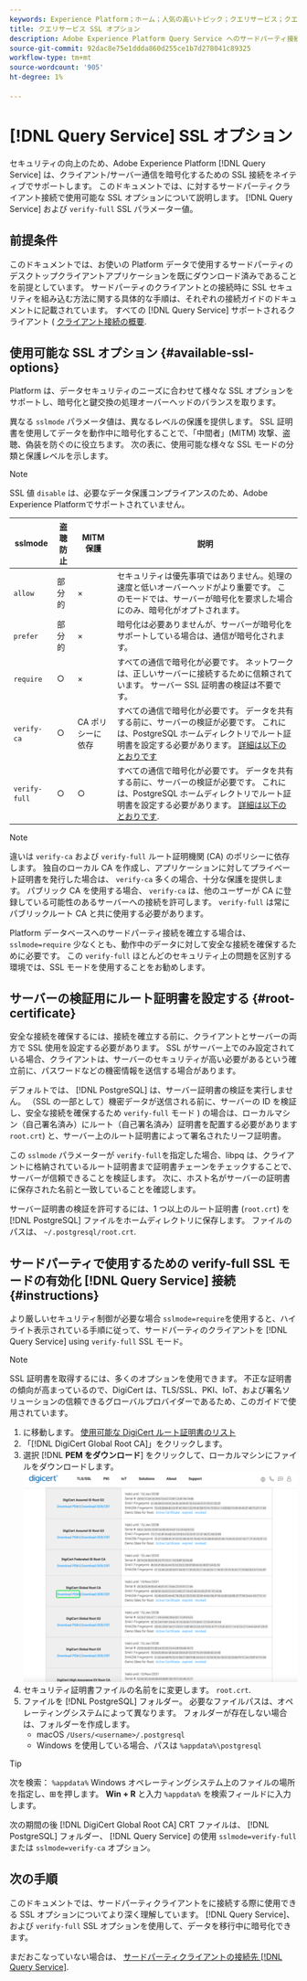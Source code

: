 ```yaml
---
keywords: Experience Platform；ホーム；人気の高いトピック；クエリサービス；クエリサービス；接続；クエリサービスへの接続；SSL;ssl;sslmode;
title: クエリサービス SSL オプション
description: Adobe Experience Platform Query Service へのサードパーティ接続の SSL サポートと、verify-full SSL モードを使用した接続方法について説明します。
source-git-commit: 92dac8e75e1ddda860d255ce1b7d278041c89325
workflow-type: tm+mt
source-wordcount: '905'
ht-degree: 1%

---
```


# [!DNL Query Service] SSL オプション

セキュリティの向上のため、Adobe Experience Platform [!DNL Query Service] は、クライアント/サーバー通信を暗号化するための SSL 接続をネイティブでサポートします。 このドキュメントでは、に対するサードパーティクライアント接続で使用可能な SSL オプションについて説明します。 [!DNL Query Service] および `verify-full` SSL パラメーター値。

## 前提条件

このドキュメントでは、お使いの Platform データで使用するサードパーティのデスクトップクライアントアプリケーションを既にダウンロード済みであることを前提としています。 サードパーティのクライアントとの接続時に SSL セキュリティを組み込む方法に関する具体的な手順は、それぞれの接続ガイドのドキュメントに記載されています。 すべての [!DNL Query Service] サポートされるクライアント ( [クライアント接続の概要](./overview.md).

## 使用可能な SSL オプション {#available-ssl-options}

Platform は、データセキュリティのニーズに合わせて様々な SSL オプションをサポートし、暗号化と鍵交換の処理オーバーヘッドのバランスを取ります。

異なる `sslmode` パラメータ値は、異なるレベルの保護を提供します。 SSL 証明書を使用してデータを動作中に暗号化することで、「中間者」(MITM) 攻撃、盗聴、偽装を防ぐのに役立ちます。 次の表に、使用可能な様々な SSL モードの分類と保護レベルを示します。

>[!NOTE]
>
> SSL 値 `disable` は、必要なデータ保護コンプライアンスのため、Adobe Experience Platformでサポートされていません。

| sslmode | 盗聴防止 | MITM 保護 | 説明 |
|---|---|---|---|
| `allow` | 部分的 | × | セキュリティは優先事項ではありません。処理の速度と低いオーバーヘッドがより重要です。 このモードでは、サーバーが暗号化を要求した場合にのみ、暗号化がオプトされます。 |
| `prefer` | 部分的 | × | 暗号化は必要ありませんが、サーバーが暗号化をサポートしている場合は、通信が暗号化されます。 |
| `require` | ○ | × | すべての通信で暗号化が必要です。 ネットワークは、正しいサーバーに接続するために信頼されています。 サーバー SSL 証明書の検証は不要です。 |
| `verify-ca` | ○ | CA ポリシーに依存 | すべての通信で暗号化が必要です。 データを共有する前に、サーバーの検証が必要です。 これには、PostgreSQL ホームディレクトリでルート証明書を設定する必要があります。 [詳細は以下のとおりです](#instructions) |
| `verify-full` | ○ | ○ | すべての通信で暗号化が必要です。 データを共有する前に、サーバーの検証が必要です。 これには、PostgreSQL ホームディレクトリでルート証明書を設定する必要があります。 [詳細は以下のとおりです](#instructions). |

>[!NOTE]
>
>違いは `verify-ca` および `verify-full` ルート証明機関 (CA) のポリシーに依存します。 独自のローカル CA を作成し、アプリケーションに対してプライベート証明書を発行した場合は、 `verify-ca` 多くの場合、十分な保護を提供します。 パブリック CA を使用する場合、 `verify-ca` は、他のユーザーが CA に登録している可能性のあるサーバーへの接続を許可します。 `verify-full` は常にパブリックルート CA と共に使用する必要があります。

Platform データベースへのサードパーティ接続を確立する場合は、 `sslmode=require` 少なくとも、動作中のデータに対して安全な接続を確保するために必要です。 この `verify-full` ほとんどのセキュリティ上の問題を区別する環境では、SSL モードを使用することをお勧めします。

## サーバーの検証用にルート証明書を設定する {#root-certificate}

安全な接続を確保するには、接続を確立する前に、クライアントとサーバーの両方で SSL 使用を設定する必要があります。 SSL がサーバー上でのみ設定されている場合、クライアントは、サーバーのセキュリティが高い必要があるという確立前に、パスワードなどの機密情報を送信する場合があります。

デフォルトでは、 [!DNL PostgreSQL] は、サーバー証明書の検証を実行しません。 （SSL の一部として）機密データが送信される前に、サーバーの ID を検証し、安全な接続を確保するため `verify-full` モード ) の場合は、ローカルマシン（自己署名済み）にルート（自己署名済み）証明書を配置する必要があります`root.crt`) と、サーバー上のルート証明書によって署名されたリーフ証明書。

この `sslmode` パラメーターが `verify-full`を指定した場合、libpq は、クライアントに格納されているルート証明書まで証明書チェーンをチェックすることで、サーバーが信頼できることを検証します。 次に、ホスト名がサーバーの証明書に保存された名前と一致していることを確認します。

サーバー証明書の検証を許可するには、1 つ以上のルート証明書 (`root.crt`) を [!DNL PostgreSQL] ファイルをホームディレクトリに保存します。 ファイルのパスは、 `~/.postgresql/root.crt`.

## サードパーティで使用するための verify-full SSL モードの有効化 [!DNL Query Service] 接続 {#instructions}

より厳しいセキュリティ制御が必要な場合 `sslmode=require`を使用すると、ハイライト表示されている手順に従って、サードパーティのクライアントを [!DNL Query Service] using `verify-full` SSL モード。

>[!NOTE]
>
>SSL 証明書を取得するには、多くのオプションを使用できます。 不正な証明書の傾向が高まっているので、DigiCert は、TLS/SSL、PKI、IoT、および署名ソリューションの信頼できるグローバルプロバイダーであるため、このガイドで使用されています。

1. に移動します。 [使用可能な DigiCert ルート証明書のリスト](https://www.digicert.com/kb/digicert-root-certificates.htm)
1. 「[!DNL DigiCert Global Root CA]」をクリックします。
1. 選択 [!DNL **PEM をダウンロード**] をクリックして、ローカルマシンにファイルをダウンロードします。
   ![「Download PEM」がハイライト表示された、使用可能な DigiCert ルート証明書のリスト。](../images/clients/ssl-modes/digicert.png)
1. セキュリティ証明書ファイルの名前をに変更します。 `root.crt`.
1. ファイルを [!DNL PostgreSQL] フォルダー。 必要なファイルパスは、オペレーティングシステムによって異なります。 フォルダーが存在しない場合は、フォルダーを作成します。
   - macOS `/Users/<username>/.postgresql`
   - Windows を使用している場合、パスは `%appdata%\postgresql`

>[!TIP]
>
>次を検索： `%appdata%` Windows オペレーティングシステム上のファイルの場所を指定し、⊞を押します。 **Win + R** と入力 `%appdata%` を検索フィールドに入力します。

次の期間の後 [!DNL DigiCert Global Root CA] CRT ファイルは、 [!DNL PostgreSQL] フォルダー、 [!DNL Query Service] の使用 `sslmode=verify-full` または `sslmode=verify-ca` オプション。

## 次の手順

このドキュメントでは、サードパーティクライアントをに接続する際に使用できる SSL オプションについてより深く理解しています。 [!DNL Query Service]、および `verify-full` SSL オプションを使用して、データを移行中に暗号化できます。

まだおこなっていない場合は、 [サードパーティクライアントの接続先 [!DNL Query Service]](./overview.md).
